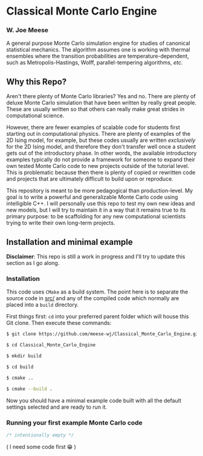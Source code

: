 # Classical Monte Carlo Engine
### W. Joe Meese

A general purpose Monte Carlo simulation engine for studies of canonical statistical mechanics. The algorithm assumes one is working with thermal ensembles where the transition probabilities are temperature-dependent, such as Metropolis-Hastings, Wolff, parallel-tempering algorithms, _etc_.

## Why this Repo?

Aren't there plenty of Monte Carlo libraries? Yes and no. There are plenty of deluxe Monte Carlo simulation that have been written by really great people. These are usually written so that others can really make great strides in computational science. 

However, there are fewer examples of scalable code for students first starting out in computational physics. There are plenty of examples of the 2D Ising model, for example, but these codes usually are written _exclusively_ for the 2D Ising model, and therefore they don't transfer well once a student gets out of the introductory phase. In other words, the available introductory examples typically do not provide a framework for someone to expand their own tested Monte Carlo code to new projects outside of the tutorial level. This is problematic because then there is plenty of copied or rewritten code and projects that are ultimately difficult to build upon or reproduce.

This repository is meant to be more pedagogical than production-level. My goal is to write a powerful and generalizable Monte Carlo code using intelligible C++. I will personally use this repo to test my own new ideas and new models, but I will try to maintain it in a way that it remains true to its primary purpose: to be scaffolding for any new computational scientists trying to write their own long-term projects.

## Installation and minimal example

__Disclaimer__: This repo is still a work in progress and I'll try to update this section as I go along.

### Installation

This code uses `CMake` as a build system. The point here is to separate the source code in [src/](src) and any of the compiled code which normally are placed into a `build` directory. 

First things first: `cd` into your preferred parent folder which will house this Git clone. Then execute these commands:

```bash
$ git clone https://github.com/meese-wj/Classical_Monte_Carlo_Engine.git

$ cd Classical_Monte_Carlo_Engine

$ mkdir build

$ cd build

$ cmake ..

$ cmake --build .
```

Now you should have a minimal example code built with all the default settings selected and are ready to run it.

### Running your first example Monte Carlo code

```c++
/* intentionally empty */
```

( I need some code first :grin: ) 